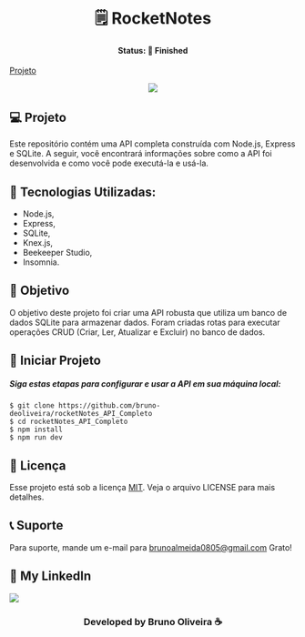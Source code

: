 <h1 align="center"> 🗒️ RocketNotes </h1>
<h4 align="center"> Status: 🚀 Finished </h4>

[Projeto](#Projeto) 

<p align="center">
  <img src="https://github.com/bruno-deoliveira/rocketNotes_API_Completo/assets/109918729/45e40e02-81b3-4281-be4b-de4c153023aa"
</p>
  
## 💻 Projeto <a name="projeto"></a>
Este repositório contém uma API completa construída com Node.js, Express e SQLite. A seguir, você encontrará informações sobre como a API foi desenvolvida e como você pode executá-la e usá-la.

## 🚀 Tecnologias Utilizadas:
- Node.js, 
- Express, 
- SQLite,
- Knex.js,
- Beekeeper Studio,
- Insomnia.

## 🔖 Objetivo
O objetivo deste projeto foi criar uma API robusta que utiliza um banco de dados SQLite para armazenar dados. Foram criadas rotas para executar operações CRUD (Criar, Ler, Atualizar e Excluir) no banco de dados.

## 💾 Iniciar Projeto
<h5> Siga estas etapas para configurar e usar a API em sua máquina local: </h5>

```
$ git clone https://github.com/bruno-deoliveira/rocketNotes_API_Completo
$ cd rocketNotes_API_Completo
$ npm install
$ npm run dev 
```
## 📝 Licença
Esse projeto está sob a licença [MIT](). Veja o arquivo LICENSE para mais detalhes.

## 📞 Suporte
Para suporte, mande um e-mail para brunoalmeida0805@gmail.com Grato!

## 🔎 My LinkedIn 
<a href="https://www.linkedin.com/in/bruno-almeida-deoliveira"><img src="https://img.shields.io/badge/LinkedIn-0077B5?style=for-the-badge&logo=linkedin&logoColor=white"/></a>

<h3 align="center">Developed by Bruno Oliveira ☕</h3>
